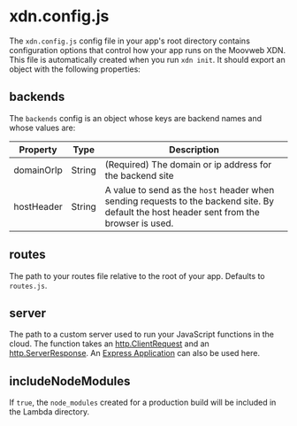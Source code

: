 # xdn.config.js

The `xdn.config.js` config file in your app's root directory contains configuration options that control how your app runs on the Moovweb XDN. This file is automatically created when you run `xdn init`. It should export an object with the following properties:

## backends

The `backends` config is an object whose keys are backend names and whose values are:

| Property | Type | Description |
| -------- | ---- | ----------- |
| domainOrIp | String | (Required) The domain or ip address for the backend site |
| hostHeader | String | A value to send as the `host` header when sending requests to the backend site.  By default the host header sent from the browser is used. |

## routes

The path to your routes file relative to the root of your app.  Defaults to `routes.js`.

## server

The path to a custom server used to run your JavaScript functions in the cloud.  The function takes an [http.ClientRequest](https://nodejs.org/api/http.html#http_class_http_clientrequest) and an [http.ServerResponse](https://nodejs.org/api/http.html#http_class_http_serverresponse). An [Express Application](https://expressjs.com/en/4x/api.html#app) can also be used here.

## includeNodeModules

If `true`, the `node_modules` created for a production build will be included in the Lambda directory. 

